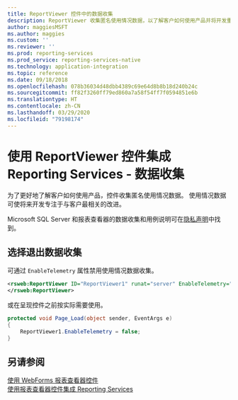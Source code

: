 ```yaml
---
title: ReportViewer 控件中的数据收集
description: ReportViewer 收集匿名使用情况数据，以了解客户如何使用产品并将开发重点放在与客户最相关的改进上。
author: maggiesMSFT
ms.author: maggies
ms.custom: ''
ms.reviewer: ''
ms.prod: reporting-services
ms.prod_service: reporting-services-native
ms.technology: application-integration
ms.topic: reference
ms.date: 09/18/2018
ms.openlocfilehash: 078b36034d48dbb4389c69e64d8b8b18d240b24c
ms.sourcegitcommit: ff82f3260ff79ed860a7a58f54ff7f0594851e6b
ms.translationtype: HT
ms.contentlocale: zh-CN
ms.lasthandoff: 03/29/2020
ms.locfileid: "79198174"
---
```

# <a name="integrate-reporting-services-using-reportviewer-controls---data-collection"></a>使用 ReportViewer 控件集成 Reporting Services - 数据收集

为了更好地了解客户如何使用产品，控件收集匿名使用情况数据。 使用情况数据可使将来开发专注于与客户最相关的改进。

Microsoft SQL Server 和报表查看器的数据收集和用例说明可在[隐私声明](https://go.microsoft.com/fwlink/?LinkID=868444)中找到。

## <a name="opting-out-of-data-collection"></a>选择退出数据收集

可通过 ```EnableTelemetry``` 属性禁用使用情况数据收集。

```xml
<rsweb:ReportViewer ID="ReportViewer1" runat="server" EnableTelemetry="false">
</rsweb:ReportViewer>
```

或在呈现控件之前按实际需要使用。
    
```csharp
protected void Page_Load(object sender, EventArgs e)
{
    ReportViewer1.EnableTelemetry = false;
}
```
## <a name="see-also"></a>另请参阅

[使用 WebForms 报表查看器控件](../../reporting-services/application-integration/using-the-webforms-reportviewer-control.md)  
[使用报表查看器控件集成 Reporting Services](../../reporting-services/application-integration/integrating-reporting-services-using-reportviewer-controls.md) 



